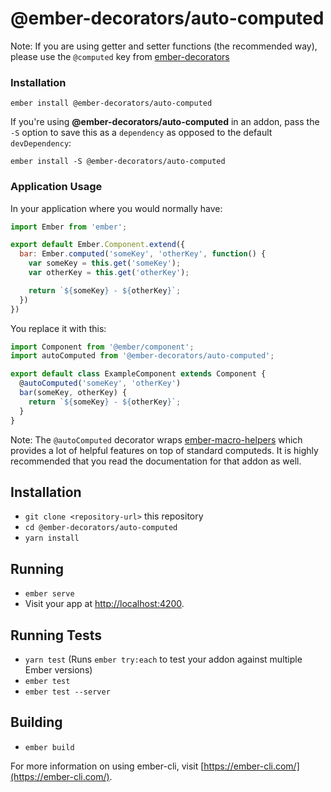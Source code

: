 # @ember-decorators/auto-computed

Note: If you are using getter and setter functions (the recommended way), please use the `@computed` key from [ember-decorators](https://github.com/ember-decorators/ember-decorators)

### Installation

`ember install @ember-decorators/auto-computed`

If you're using **@ember-decorators/auto-computed** in an addon, pass the `-S` option to save
this as a `dependency` as opposed to the default `devDependency`:

`ember install -S @ember-decorators/auto-computed`

### Application Usage

In your application where you would normally have:

```javascript
import Ember from 'ember';

export default Ember.Component.extend({
  bar: Ember.computed('someKey', 'otherKey', function() {
    var someKey = this.get('someKey');
    var otherKey = this.get('otherKey');

    return `${someKey} - ${otherKey}`;
  })
})

```

You replace it with this:

```javascript
import Component from '@ember/component';
import autoComputed from '@ember-decorators/auto-computed';

export default class ExampleComponent extends Component {
  @autoComputed('someKey', 'otherKey')
  bar(someKey, otherKey) {
    return `${someKey} - ${otherKey}`;
  }
}

```

Note: The `@autoComputed` decorator wraps [ember-macro-helpers](https://github.com/kellyselden/ember-macro-helpers)
which provides a lot of helpful features on top of standard computeds. It is
highly recommended that you read the documentation for that addon as well.

## Installation

* `git clone <repository-url>` this repository
* `cd @ember-decorators/auto-computed`
* `yarn install`

## Running

* `ember serve`
* Visit your app at [http://localhost:4200](http://localhost:4200).

## Running Tests

* `yarn test` (Runs `ember try:each` to test your addon against multiple Ember versions)
* `ember test`
* `ember test --server`

## Building

* `ember build`

For more information on using ember-cli, visit [https://ember-cli.com/](https://ember-cli.com/).

